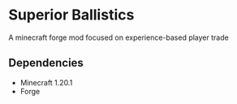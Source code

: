 # Superior Ballistics
 A minecraft forge mod focused on experience-based player trade
 
 ## Dependencies
- Minecraft 1.20.1
- Forge
